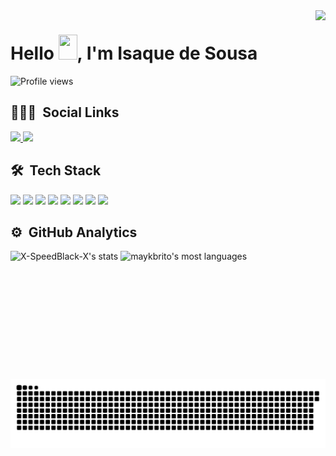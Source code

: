 

<img align= 'right' height='590em' src='https://raw.githubusercontent.com/gist/X-SpeedBlack-X/63f61d03c0ec4d7be3ff52fe96d85689/raw/7a187972f5d6dc1a73637a3830326a20d5aaeb48/profilecard.svg' />
<h1 align="left">Hello <img src="https://raw.githubusercontent.com/kaueMarques/kaueMarques/master/hi.gif" width="30px" height='40px'>, I'm Isaque de Sousa</h1>
<p align="left"> <img src="https://komarev.com/ghpvc/?username=X-SpeedBlack-X&color=yellow" alt="Profile views" /> </p>

<!--
**X-SpeedBlack-X/X-SpeedBlack-X** is a ✨ _special_ ✨ repository because its `README.md` (this file) appears on your GitHub profile.
<img href=''https://raw.githubusercontent.com/gist/X-SpeedBlack-X/63f61d03c0ec4d7be3ff52fe96d85689/raw/7a187972f5d6dc1a73637a3830326a20d5aaeb48/profilecard.svg />

Here are some ideas to get you started:

- 🔭 I’m currently working on ...
- 🌱 I’m currently learning ...
- 👯 I’m looking to collaborate on ...
- 🤔 I’m looking for help with ...
- 💬 Ask me about ...
- 📫 How to reach me: ...
- 😄 Pronouns: ...
- ⚡ Fun fact: ...
-->
## 👨🏽‍🦲 &nbsp;Social Links
<div> 
<a href="mailto:isaque.error404@gmail.com"> 
 <img src="https://img.shields.io/badge/Gmail-D14836?style=for-the-badge&logo=gmail&logoColor=white"/>
 </a>
 <a href="https://www.linkedin.com/in/isaque-de-sousa/"> 
 <img src="https://img.shields.io/badge/LinkedIn-0077B5?style=for-the-badge&logo=linkedin&logoColor=white"/>
 </a>
</div>

## 🛠 &nbsp;Tech Stack
<div display="flex">
 <img widht="38px" height="40px" src="https://cdn.jsdelivr.net/gh/devicons/devicon/icons/html5/html5-plain.svg" />         
 <img widht="38px" height="40px" src="https://cdn.jsdelivr.net/gh/devicons/devicon/icons/css3/css3-plain.svg" />
 <img widht="38px" height="40px" src="https://cdn.jsdelivr.net/gh/devicons/devicon/icons/javascript/javascript-plain.svg" />
 <img widht="38px" height="40px" src="https://cdn.jsdelivr.net/gh/devicons/devicon/icons/react/react-original-wordmark.svg" />
 <img widht="38px" height="40px" src="https://cdn.jsdelivr.net/gh/devicons/devicon/icons/typescript/typescript-plain.svg" /> 
 <img widht="38px" height="40px"  src="https://cdn.jsdelivr.net/gh/devicons/devicon/icons/nodejs/nodejs-original.svg" />    
 <img widht="38px" height="40px" src="https://cdn.jsdelivr.net/gh/devicons/devicon/icons/git/git-original.svg" />
          
<img widht="38px" height="40px" src="https://cdn.jsdelivr.net/gh/devicons/devicon/icons/linux/linux-original.svg" />
</div>


          

## ⚙️ &nbsp;GitHub Analytics

<p align="left">
<img width="530em" src="https://github-readme-stats.vercel.app/api?username=X-SpeedBlack-X&show_icons=true&theme=radical" alt="X-SpeedBlack-X's stats"/>
<img width="530em" src="https://github-readme-stats.vercel.app/api/top-langs/?username=X-SpeedBlack-X&layout=compact&theme=radical" alt="maykbrito's most languages"/>
</p>


 
  ![Snake animation](https://github.com/X-SpeedBlack-X/X-SpeedBlack-X/blob/output/github-contribution-grid-snake.svg)
 

